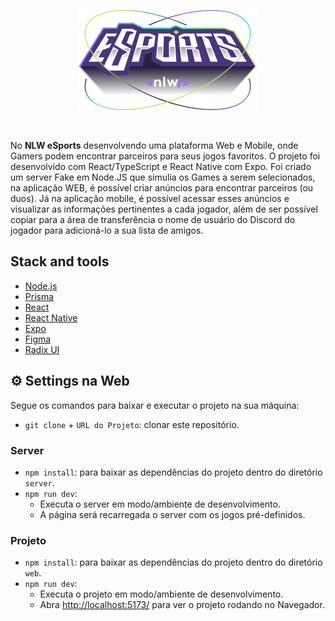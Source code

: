 <p align="center">
  <img src="./.github/logolESports.png" alt="Next Level Week Esports Logo" />
</p>
<br>

No **NLW eSports** desenvolvendo uma plataforma Web e Mobile, onde Gamers podem encontrar parceiros para seus jogos favoritos.
O projeto foi desenvolvido com React/TypeScript e React Native com Expo.
Foi criado um server Fake em Node.JS que simulia os Games a serem selecionados, na aplicação WEB, é possível criar anúncios para encontrar parceiros (ou duos).
Já na aplicação mobile, é possível acessar esses anúncios e visualizar as informações pertinentes a cada jogador, 
além de ser possível copiar para a área de transferência o nome de usuário do Discord do jogador para adicioná-lo a sua lista de amigos.

## Stack and tools
* [Node.js](https://nodejs.org/en/)
* [Prisma](https://www.prisma.io/)
* [React](https://reactjs.org/)
* [React Native](https://reactnative.dev/)
* [Expo](https://expo.dev/)
* [Figma](https://www.figma.com/)
* [Radix UI](https://www.radix-ui.com/)


## ⚙ Settings na Web

Segue os comandos para baixar e executar o projeto na sua máquina:

* `git clone` + `URL do Projeto`: clonar este repositório.

### Server
* `npm install`: para baixar as dependências do projeto dentro do diretório `server`.
* `npm run dev`: 
    - Executa o server em modo/ambiente de desenvolvimento.
    - A página será recarregada o server com os jogos pré-definidos.
    
### Projeto
* `npm install`: para baixar as dependências do projeto dentro do diretório `web`.
* `npm run dev`: 
    - Executa o projeto em modo/ambiente de desenvolvimento.
    - Abra [http://localhost:5173/](http://localhost:5173/) para ver o projeto rodando no Navegador.
